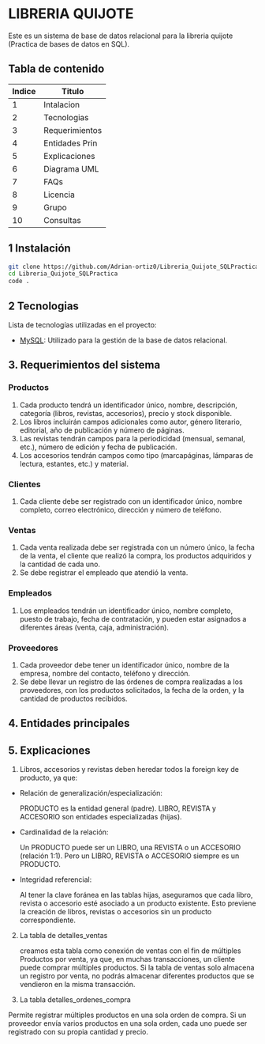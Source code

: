 # LIBRERIA QUIJOTE

Este es un sistema de base de datos relacional para la libreria quijote (Practica de bases de datos en SQL).

## Tabla de contenido 

| Indice | Titulo          |
| ------ | --------------- |
| 1      | Intalacion      |
| 2      | Tecnologias     |
| 3      | Requerimientos  |
| 4      | Entidades Prin  |
| 5      | Explicaciones   |
| 6      | Diagrama UML    |
| 7      | FAQs            |
| 8      | Licencia        |
| 9      | Grupo           |
| 10      | Consultas      |

## 1 Instalación 

```bash
git clone https://github.com/Adrian-ortiz0/Libreria_Quijote_SQLPractica
cd Libreria_Quijote_SQLPractica
code .
```

## 2 Tecnologias 

Lista de tecnologías utilizadas en el proyecto:

- [MySQL](<[https://developer.mozilla.org/en-US/docs/Web/MYSQL](https://developer.mozilla.org/en-US/docs/Web/MYSQL)>): Utilizado para la gestión de la base de datos relacional.

## 3. Requerimientos del sistema

### **Productos**

1. Cada producto tendrá un identificador único, nombre, descripción, categoría (libros, revistas, accesorios), precio y stock disponible.
2. Los libros incluirán campos adicionales como autor, género literario, editorial, año de publicación y número de páginas.
3. Las revistas tendrán campos para la periodicidad (mensual, semanal, etc.), número de edición y fecha de publicación.
4. Los accesorios tendrán campos como tipo (marcapáginas, lámparas de lectura, estantes, etc.) y material.

### **Clientes**
1. Cada cliente debe ser registrado con un identificador único, nombre completo, correo electrónico, dirección y número de teléfono.

### **Ventas**

1. Cada venta realizada debe ser registrada con un número único, la fecha de la venta, el cliente que realizó la compra, los productos adquiridos y la cantidad de cada uno.
2. Se debe registrar el empleado que atendió la venta.

### **Empleados**
1. Los empleados tendrán un identificador único, nombre completo, puesto de trabajo, fecha de contratación, y pueden estar asignados a diferentes áreas (venta, caja, administración).

### **Proveedores**
1. Cada proveedor debe tener un identificador único, nombre de la empresa, nombre del contacto, teléfono y dirección.
2. Se debe llevar un registro de las órdenes de compra realizadas a los proveedores, con los productos solicitados, la fecha de la orden, y la cantidad de productos recibidos.

## 4. Entidades principales

## 5. Explicaciones

1. Libros, accesorios y revistas deben heredar todos la foreign key de producto, ya que:

* Relación de generalización/especialización:

  PRODUCTO es la entidad general (padre).
  LIBRO, REVISTA y ACCESORIO son entidades especializadas (hijas).

* Cardinalidad de la relación:

  Un PRODUCTO puede ser un LIBRO, una REVISTA o un ACCESORIO (relación 1:1).
  Pero un LIBRO, REVISTA o ACCESORIO siempre es un PRODUCTO.

* Integridad referencial:

  Al tener la clave foránea en las tablas hijas, aseguramos que cada libro, revista o accesorio esté asociado a un producto existente.
  Esto previene la creación de libros, revistas o accesorios sin un producto correspondiente.

2. La tabla de detalles_ventas

   creamos esta tabla como conexión de ventas con el fin de múltiples Productos por venta, ya que, en muchas transacciones, un cliente puede comprar múltiples productos. Si la tabla de ventas solo almacena un registro por venta, no podrás almacenar diferentes productos que se vendieron en la misma transacción.

3. La tabla detalles_ordenes_compra

  Permite registrar múltiples productos en una sola orden de compra. Si un proveedor envía varios productos en una sola orden, cada uno puede ser registrado con su propia cantidad y precio.

